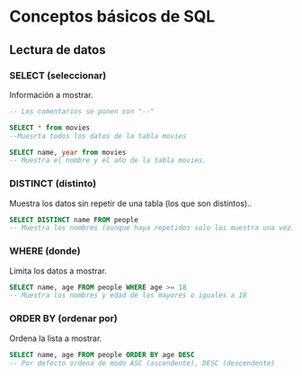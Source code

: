 # Conceptos básicos de SQL

## Lectura de datos

### SELECT (seleccionar)

Información a mostrar.

```sql
-- Los comentarios se ponen con "--"

SELECT * from movies
--Muesrta todos los datos de la tabla movies

SELECT name, year from movies
-- Muestra el nombre y el año de la tabla movies.
```

### DISTINCT (distinto)

Muestra los datos sin repetir de una tabla (los que son distintos)..

```sql
SELECT DISTINCT name FROM people
-- Muestra los nombres (aunque haya repetidos solo los muestra una vez) de la tabla people
```

### WHERE (donde)

Limita los datos a mostrar.

```sql
SELECT name, age FROM people WHERE age >= 18
-- Muestra los nombres y edad de los mayores o iguales a 18
```

### ORDER BY (ordenar por)

Ordena la lista a mostrar.

```sql
SELECT name, age FROM people ORDER BY age DESC
-- Por defecto ordena de modo ASC (ascendente), DESC (descendente)
```
